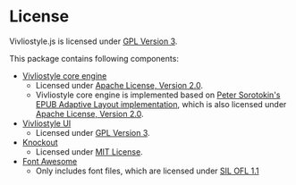 # License

Vivliostyle.js is licensed under [GPL Version 3](licenses/GPL.txt).

This package contains following components:

- [Vivliostyle core engine](https://github.com/vivliostyle/vivliostyle.js)
  - Licensed under [Apache License, Version 2.0](licenses/Apache.txt).
  - Vivliostyle core engine is implemented based on [Peter Sorotokin's EPUB Adaptive Layout implementation](https://github.com/sorotokin/adaptive-layout), which is also licensed under [Apache License, Version 2.0](licenses/Apache.txt).
- [Vivliostyle UI](https://github.com/vivliostyle/vivliostyle-ui)
  - Licensed under [GPL Version 3](licenses/GPL.txt).
- [Knockout](http://knockoutjs.com/)
  - Licensed under [MIT License](licenses/MIT-knockout.txt).
- [Font Awesome](http://fontawesome.io/)
  - Only includes font files, which are licensed under [SIL OFL 1.1](http://scripts.sil.org/OFL)
